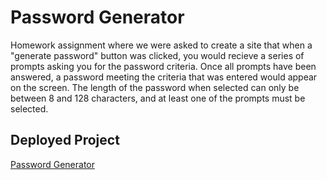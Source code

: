# Password Generator

Homework assignment where we were asked to create a site that when a "generate password" button was clicked, you would recieve a series of prompts asking you for the password criteria. Once all prompts have been answered, a password meeting the criteria that was entered would appear on the screen. The length of the password when selected can only be between 8 and 128 characters, and at least one of the prompts must be selected. 

## Deployed Project

[Password Generator](https://tristinbarnett.github.io/passwordgenerator/)
